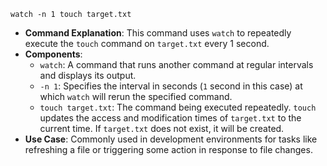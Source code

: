 `watch -n 1 touch target.txt`

- **Command Explanation**: This command uses `watch` to repeatedly execute the `touch` command on `target.txt` every 1 second.
- **Components**:
    - `watch`: A command that runs another command at regular intervals and displays its output.
    - `-n 1`: Specifies the interval in seconds (`1` second in this case) at which `watch` will rerun the specified command.
    - `touch target.txt`: The command being executed repeatedly. `touch` updates the access and modification times of `target.txt` to the current time. If `target.txt` does not exist, it will be created.
- **Use Case**: Commonly used in development environments for tasks like refreshing a file or triggering some action in response to file changes.
